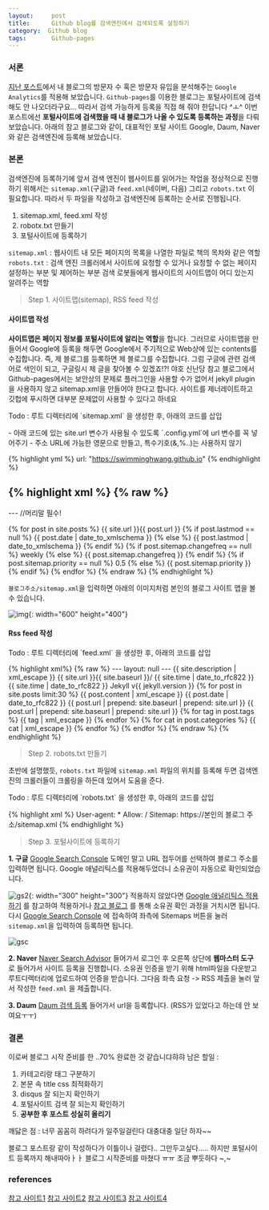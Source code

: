```yaml
---
layout:     post
title:      Github blog를 검색엔진에서 검색되도록 설정하기
category:  Github blog
tags: 		Github-pages
---
```


### 서론
[지난 포스트](https://swimminghwang.github.io/study/2020/04/08/githubpages-ga/)에서 내 블로그의 방문자 수 혹은 방문자 유입을 분석해주는 `Google Analytics`를 적용해 보았습니다.
`Github-pages`를 이용한 블로그는 포털사이트에 검색해도 안 나오더라구요...
따라서 검색 가능하게 등록을 직접 해 줘야 한답니다 ^ㅗ^
이번 포스트에선 **포털사이트에 검색했을 때 내 블로그가 나올 수 있도록 등록하는 과정**을 다뤄보았습니다.
아래의 참고 블로그와 같이, 대표적인 포털 사이트 Google, Daum, Naver 와 같은 검색엔진에 등록해 보았습니다.

### 본론

검색엔진에 등록하기에 앞서 검색 엔진이 웹사이트를 읽어가는 작업을 정상적으로 진행하기 위해서는 `sitemap.xml`(구글)과 `feed.xml`(네이버, 다음) 그리고  `robots.txt` 이 필요합니다.
따라서 두 파일을 작성하고 검색엔진에 등록하는 순서로 진행됩니다.

1. sitemap.xml, feed.xml 작성
2. robotx.txt 만들기
3. 포털사이트에 등록하기

`sitemap.xml` : 웹사이트 내 모든 페이지의 목록을 나열한 파일로 책의 목차와 같은 역할<br/>`robots.txt` : 검색 엔진 크롤러에서 사이트에 요청할 수 있거나 요청할 수 없는 페이지 설정하는 부분 및 제어하는 부분
검색 로봇들에게 웹사이트의 사이트맵이 어디 있는지 알려주는 역할

<blockquote>Step 1. 사이트맵(sitemap), RSS feed 작성</blockquote>

#### 사이트맵 작성

**사이트맵은 페이지 정보를 포털사이트에 알리는 역할**을 합니다.
그러므로 사이트맵을 만들어서 Google에 등록을 해두면 Google에서 주기적으로 Web상에 있는 contents를 수집합니다.   즉, 제 블로그를 등록하면 제 블로그를 수집합니다.   그럼 구글에 관련 검색어로 색인이 되고, 구글링시 제 글을 찾아볼 수 있겠죠!?! 야호 신난당
참고 블로그에서 Github-pages에서는 보안상의 문제로 플러그인을 사용할 수가 없어서 jekyll plugin을 사용하지 않고 sitemap.xml을 만들어야 한다고 합니다. 사이트를 제너레이트하고 깃헙에 푸시하면 대부분 문제없이 사용할 수 있다고 하네요

<p><execode>Todo : 루트 디렉터리에 `sitemap.xml` 을 생성한 후, 아래의 코드를 삽입</execode></p>
- 아래 코드에 있는 site.url 변수가 사용될 수 있도록 `.config.yml`에 url 변수를 꼭 넣어주기
- 주소 URL에 가능한 영문으로 만들고, 특수기호(&,%..)는 사용하지 않기

{% highlight yml %}
url: "https://swimminghwang.github.io"
{% endhighlight %}


{% highlight xml %}
{% raw %}
---
--- //머리말 필수!
<?xml version="1.0" encoding="UTF-8"?>
<urlset xmlns:xsi="http://www.w3.org/2001/XMLSchema-instance" xsi:schemaLocation="http://www.sitemaps.org/schemas/sitemap/0.9 http://www.sitemaps.org/schemas/sitemap/0.9/sitemap.xsd" xmlns="http://www.sitemaps.org/schemas/sitemap/0.9">
  {% for post in site.posts %}
    <url>
      <loc>{{ site.url }}{{ post.url }}</loc>
      {% if post.lastmod == null %}
        <lastmod>{{ post.date | date_to_xmlschema }}</lastmod>
      {% else %}
        <lastmod>{{ post.lastmod | date_to_xmlschema }}</lastmod>
      {% endif %}
      {% if post.sitemap.changefreq == null %}
        <changefreq>weekly</changefreq>
      {% else %}
        <changefreq>{{ post.sitemap.changefreq }}</changefreq>
      {% endif %}
      {% if post.sitemap.priority == null %}
          <priority>0.5</priority>
      {% else %}
        <priority>{{ post.sitemap.priority }}</priority>
      {% endif %}
    </url>
  {% endfor %}
</urlset>
{% endraw %}
{% endhighlight %}


`블로그주소/sitemap.xml`을 입력하면 아래의 이미지처럼 본인의 블로그 사이트 맵을 볼 수 있습니다.

![img](http://swimminghwang.github.io/img/sitemap.png){: width="600" height="400"}

#### Rss feed 작성

<p><execode>Todo : 루트 디렉터리에 `feed.xml` 을 생성한 후, 아래의 코드를 삽입</execode></p>
{% highlight xml%}
{% raw %}
---
layout: null
---
<?xml version="1.0" encoding="UTF-8"?>
<rss version="2.0" xmlns:atom="http://www.w3.org/2005/Atom">
  <channel>
    <title>{{ site.title | xml_escape }}</title>
    <description>{{ site.description | xml_escape }}</description>
    <link>{{ site.url }}{{ site.baseurl }}/</link>
    <atom:link href="{{ "/feed.xml" | prepend: site.baseurl | prepend: site.url }}" rel="self" type="application/rss+xml"/>
    <pubDate>{{ site.time | date_to_rfc822 }}</pubDate>
    <lastBuildDate>{{ site.time | date_to_rfc822 }}</lastBuildDate>
    <generator>Jekyll v{{ jekyll.version }}</generator>
    {% for post in site.posts limit:30 %}
      <item>
        <title>{{ post.title | xml_escape }}</title>
        <description>{{ post.content | xml_escape }}</description>
        <pubDate>{{ post.date | date_to_rfc822 }}</pubDate>
        <link>{{ post.url | prepend: site.baseurl | prepend: site.url }}</link>
        <guid isPermaLink="true">{{ post.url | prepend: site.baseurl | prepend: site.url }}</guid>
        {% for tag in post.tags %}
        <category>{{ tag | xml_escape }}</category>
        {% endfor %}
        {% for cat in post.categories %}
        <category>{{ cat | xml_escape }}</category>
        {% endfor %}
      </item>
    {% endfor %}
  </channel>
</rss>
{% endraw %}
{% endhighlight %}

<blockquote>Step 2. robots.txt 만들기 </blockquote>

초반에 설명했듯, `robots.txt` 파일에 `sitemap.xml` 파일의 위치를 등록해 두면 검색엔진의 크롤러들이 크롤링을 하든데 있어서 도움을 준다.
<p><execode>Todo : 루트 디렉터리에 `robots.txt` 을 생성한 후, 아래의 코드를 삽입</execode></p>
{% highlight xml %}
<!--허용할 검색엔진 명
User-agent : Googlebot
User-agent : NaverBot
-->
User-agent: *
Allow: /
<!-- 크롤링이 되지 않았으면 하는 페이지가 있다면
Disallow: /pagename/
-->
Sitemap: https://본인의 블로그 주소/sitemap.xml
{% endhighlight %}

<blockquote>Step 3. 포털사이트에 등록하기</blockquote>

**1. 구글**
[Google Search Console](https://search.google.com/search-console/about?hl=ko&utm_source=wmx&utm_medium=wmx-welcome)
도메인 말고 URL 접두어를 선택하여 블로그 주소를 입력하면 됩니다.
Google 애널리틱스를 적용해두었더니 소유권이 자동으로 확인되었습니다.

![gs2](https://swimmingHwang.github.io/img/gs2.png){: width="300" height="300"}
적용하지 않았다면 [Google 애널리틱스 적용하기](https://swimminghwang.github.io/study/2020/04/08/githubpages-ga/) 를 참고하여 적용하거나 [참고 블로그](https://honbabzone.com/jekyll/start-gitHubBlog/#step-9-%EA%B5%AC%EA%B8%80-%EA%B2%80%EC%83%89-%EA%B0%80%EB%8A%A5%ED%95%98%EA%B2%8C-%ED%95%98%EA%B8%B0) 를 통해 소유권 확인 과정을 거치시면 됩니다.
다시 [Google Search Console](https://search.google.com/search-console/about?hl=ko&utm_source=wmx&utm_medium=wmx-welcome) 에 접속하여 좌측에 Sitemaps 버튼을 눌러 `sitemap.xml`을 입력하여 등록하면 됩니다.

![gsc](https://swimmingHwang.github.io/img/gsc.png)


**2. Naver**
[Naver Search Advisor](https://searchadvisor.naver.com/) 들어가서 로그인 후 오른쪽 상단에 **웹마스터 도구** 로 들어가서 사이트 등록을 진행합니다.
소유권 인증을 받기 위해 html파일을 다운받고 루트디렉터리에 업로드하여 인증을 받습니다.
그다음 좌측 요청 -> RSS 제출을 눌러 앞서 작성한 `feed.xml` 을 제출합니다.

**3. Daum**
[Daum 검색 등록](https://register.search.daum.net/index.daum) 들어가서 url을 등록합니다.
(RSS가 있었다고 하는데 안 보여요ㅜㅜ)



### 결론
이로써 블로그 시작 준비를 한 ..70% 완료한 것 같습니댜햐햐
남은 할일 :
1. 카테고리랑 태그 구분하기
2. 본문 속 title css 최적화하기
3. disqus 잘 되는지 확인하기
4. 포털사이트 검색 잘 되는지 확인하기
5. **공부한 후 포스트 성실히 올리기**

깨닳은 점 :
너무 꼼꼼히 하려다가 일주일걸린다 대충대충 일단 하자~~

블로그 포스트랑 같이 작성하다가 이틀이나 걸렸다..
그만두고싶다.....
하지만 포털사이트 등록까지 해내따아ㅏㅏ 블로그 시작준비를 마쳤다 ㅠㅠ
조금 뿌듯하다 ~,~

### references
[참고 사이트1](http://jinyongjeong.github.io/2017/01/13/blog_make_searched/)
[참고 사이트2](http://dveamer.github.io/homepage/Sitemap.html)
[참고 사이트3](https://honbabzone.com/jekyll/start-gitHubBlog/#step-9-%EA%B5%AC%EA%B8%80-%EA%B2%80%EC%83%89-%EA%B0%80%EB%8A%A5%ED%95%98%EA%B2%8C-%ED%95%98%EA%B8%B0)
[참고 사이트4](https://wayhome25.github.io/etc/2017/02/20/google-search-sitemap-jekyll/)

